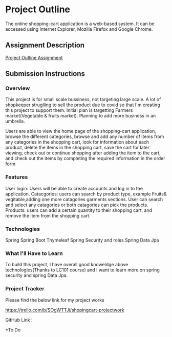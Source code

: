 # Project Outline
The online shopping-cart application is a web-based system. It can be accessed using
Internet Explorer, Mozilla Firefox and Google Chrome.


## Assignment Description
[Project Outline Assignment](https://education.launchcode.org/liftoff/modules/assignments/project-outline)

## Submission Instructions

### Overview
This project is for small scale bussiness, not targeting large scale. A lot of shopkeeper struglling to sell the product due to covid so that I'm creating this project to support them. Initial plan is targetting Farmers market(Vegetable & fruits market). Planning to add more business in an umbrella. 

Users are able to view the home page of the shopping-cart application,
browse the different categories, browse and add any number of items from any categories in the shopping cart, look for information about each product, delete the items in the shopping cart, save the cart for later viewing, check out or continue shopping after adding the item to the cart, and check out the items by completing the required information in the order form

### Features
User login: Users will be able to create accounts and log in to the application.
Catacgories:  users can search by product type, example Fruits& vegitable,adding one more catagories garments sections.  User can search and select any catagories or both catagories can pick the products.
Products:  users can add a certain quantity to their shopping cart, and remove the item from the shopping cart.

### Technologies
Spring
Spring Boot
Thymeleaf
Spring Security and roles
Spring Data Jpa

### What I'll Have to Learn
To build this project, I have overall good knoweldge above technologies(Thanks to LC101 course) and  I want to learn more on spring security and spring Data Jpa.


### Project Tracker
Please find the below link for my project works

https://trello.com/b/SOgWTTJi/shopingcart-projectwork


GitHub Link : 

*To Do